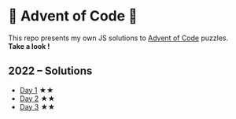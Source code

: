 # 🎄 Advent of Code 🎄

This repo presents my own JS solutions to [Advent of Code](https://adventofcode.com) puzzles.<br />
<b>Take a look !</b>

## 2022 – Solutions

- [Day 1](/2022/day-1/) ★★
- [Day 2](/2022/day-2/) ★★
- [Day 3](/2022/day-3/) ★★
